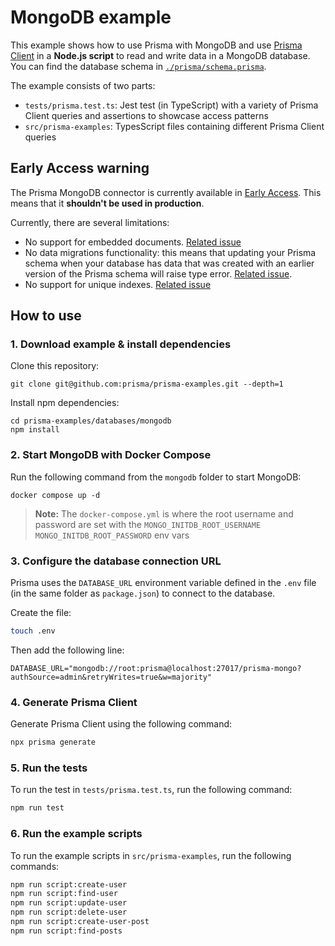 # MongoDB example

This example shows how to use Prisma with MongoDB and use [Prisma Client](https://www.prisma.io/docs/reference/tools-and-interfaces/prisma-client) in a **Node.js script** to read and write data in a MongoDB database. You can find the database schema in [`./prisma/schema.prisma`](./schema.sql).

The example consists of two parts:

- `tests/prisma.test.ts`: Jest test (in TypeScript) with a variety of Prisma Client queries and assertions to showcase access patterns
- `src/prisma-examples`: TypesScript files containing different Prisma Client queries

## Early Access warning

The Prisma MongoDB connector is currently available in [Early Access](https://www.prisma.io/docs/about/releases#early-access). This means that it **shouldn't be used in production**.

Currently, there are several limitations:

- No support for embedded documents. [Related issue](https://github.com/prisma/prisma/issues/6708)
- No data migrations functionality: this means that updating your Prisma schema when your database has data that was created with an earlier version of the Prisma schema will raise type error. [Related issue](https://github.com/prisma/prisma/issues/6715).
- No support for unique indexes. [Related issue](https://github.com/prisma/prisma/issues/6727)

## How to use

### 1. Download example & install dependencies

Clone this repository:

```
git clone git@github.com:prisma/prisma-examples.git --depth=1
```

Install npm dependencies:

```
cd prisma-examples/databases/mongodb
npm install
```

### 2. Start MongoDB with Docker Compose

Run the following command from the `mongodb` folder to start MongoDB:

```
docker compose up -d
```

> **Note:** The `docker-compose.yml` is where the root username and password are set with the `MONGO_INITDB_ROOT_USERNAME` `MONGO_INITDB_ROOT_PASSWORD` env vars

### 3. Configure the database connection URL

Prisma uses the `DATABASE_URL` environment variable defined in the `.env` file (in the same folder as `package.json`) to connect to the database.

Create the file:

```bash
touch .env
```

Then add the following line:

```
DATABASE_URL="mongodb://root:prisma@localhost:27017/prisma-mongo?authSource=admin&retryWrites=true&w=majority"
```

### 4. Generate Prisma Client

Generate Prisma Client using the following command:

```bash
npx prisma generate
```

### 5. Run the tests

To run the test in `tests/prisma.test.ts`, run the following command:

```bash
npm run test
```

### 6. Run the example scripts

To run the example scripts in `src/prisma-examples`, run the following commands:

```bash
npm run script:create-user
npm run script:find-user
npm run script:update-user
npm run script:delete-user
npm run script:create-user-post
npm run script:find-posts
```
